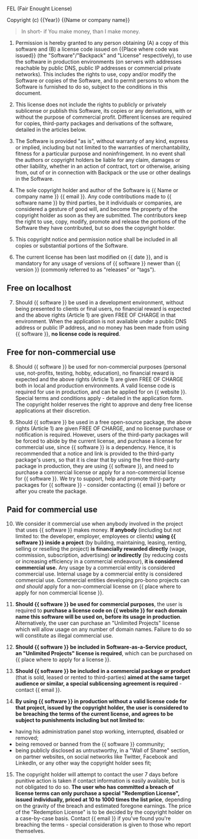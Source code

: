 FEL (Fair Enought License)

Copyright (c) {{Year}} {{Name or company name}}

> In short- if You make money, than I make money.

1. Permission is hereby granted to any person obtaining (A) a copy of this 
software and (B) a license code issued on {{Place where code was issued}} (the 
"Software"/"Backpack" and "License" respectively), to use the software in 
production environments (on servers with addresses reachable by public DNS, 
public IP addresses or commercial private networks). This includes the rights 
to use, copy and/or modify the Software or copies of the Software, and to 
permit persons to whom the Software is furnished to do so, subject to the 
conditions in this document.

2. This license does not include the rights to publicly or privately 
sublicense or publish this Software, its copies or any derivations, with or 
without the purpose of commercial profit. Different licenses are required for 
copies, third-party packages and derivations of the software, detailed in the 
articles below.

3. The Software is provided "as is", without warranty of any kind, express or 
implied, including but not limited to the warranties of merchantability, 
fitness for a particular purpose and noninfringement. In no event shall the 
authors or copyright holders be liable for any claim, damages or other 
liability, whether in an action of contract, tort or otherwise, arising from, 
out of or in connection with Backpack or the use or other dealings in the 
Software.

4. The sole copyright holder and author of the Software is {{ Name or company 
name }} {{ email }}. Any code contributions made to {{ software name }} by 
third parties, be it individuals or companies, are considered a gesture of good
will, and become the property of the copyright holder as soon as they are 
submitted. The contributors keep the right to use, copy, modify, promote and 
release the portions of the Software they have contributed, but so does the 
copyright holder.

5. This copyright notice and permission notice shall be included in all copies 
or substantial portions of the Software.

6. The current license has been last modified on {{ date }}, and is mandatory 
for any usage of versions of {{ software }} newer than {{ version }} (commonly
referred to as "releases" or "tags").

## Free on localhost

7. Should {{ software }} be used in a development environment, without being
presented to clients or final users, no financial reward is expected and the 
above rights (Article 1) are given FREE OF CHARGE in that environment. When 
the application is not available under a public DNS address or public IP 
address, and no money has been made from using {{ software }}, 
**no license code is required**.

## Free for non-commercial use

8. Should {{ software }} be used for non-commercial purposes (personal use, 
not-profits, testing, hobby, education), no financial reward is expected and 
the above rights (Article 1) are given FREE OF CHARGE both in local and 
production environments. A valid license code is required for use in 
production, and can be applied for on {{ website }}. Special terms and 
conditions apply - detailed in the application form. The copyright holder 
reserves the right to approve and deny free license applications at their 
discretion.

9. Should {{ software }} be used in a free open-source package, the above 
rights (Article 1) are given FREE OF CHARGE, and no license purchase or
notification is required. However, users of the third-party packages will be
forced to abide by the current license, and purchase a license for commercial 
use, since {{ software }} is a dependency. Hence, it is recommended that a 
notice and link is provided to the third-party package's users, so that it is 
clear that by using the free third-party package in production, they are using
{{ software }}, and need to purchase a commercial license or apply for a 
non-commercial license for {{ software }}. We try to support, help and promote
third-party packages for {{ software }} - consider contacting 
{{ email }} before or after you create the package.

## Paid for commercial use

10. We consider it commercial use when anybody involved in the project that 
uses {{ software }} makes money. **If anybody** (including but not limited to:
the developer, employer, employees or clients) **using {{ software }} inside a
project** (by building, maintaining, leasing, renting, selling or reselling the
project) **is financially rewarded directly** (wage, commission, subscription, 
advertising) **or indirectly** (by reducing costs or increasing efficiency in a
commercial endeavour), **it is considered commercial use.** Any usage by a 
commercial entity is considered commercial use. Internal usage by a commercial 
entity is considered commercial use. Commercial entities developing pro-bono 
projects can _and should_ apply for a non-commercial license on {{ place where
to apply for non commercial license }}.

11. **Should {{ software }} be used for commercial purposes**, the user is 
required to **purchase a license code on {{ website }} for each domain name 
this software will be used on, before its usage in production**. Alternatively,
the user can purchase an "Unlimited Projects" license which will allow usage on
any number of domain names. Failure to do so will constitute as illegal 
commercial use.

12. **Should {{ software }} be included in Software-as-a-Service product, an 
"Unlimited Projects" license is required**, which can be purchased on {{ place 
where to apply for a license }}.

13. **Should {{ software }} be included in a commercial package or product** 
(that is sold, leased or rented to third-parties) **aimed at the same target 
audience or similar, a special sublicensing agreement is required** - contact 
{{ email }}.

14. **By using {{ software }} in production without a valid license code for 
that project, issued by the copyright holder, the user is considered to be 
breaching the terms of the current license, and agrees to be subject to 
punishments including but not limited to:**
- having his administration panel stop working, interrupted, disabled or 
removed;
- being removed or banned from the {{ software }} community;
- being publicly disclosed as untrustworthy, in a "Wall of Shame" section, on 
partner websites, on social networks like Twitter, Facebook and LinkedIn, or 
any other way the copyright holder sees fit;

15. The copyright holder will attempt to contact the user 7 days before 
punitive action is taken if contact information is easily available, but is not
obligated to do so. **The user who has committed a breach of license terms can 
only purchase a special "Redemption License", issued individually, priced at 10
to 1000 times the list price**, depending on the gravity of the breach and 
estimated foregone earnings. The price of the "Redemption License" is to be 
decided by the copyright holder on a case-by-case basis. Contact {{ email }} if
you've found you're breaching the terms - special consideration is given to 
those who report themselves. 
